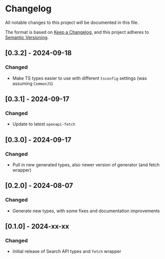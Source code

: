 # Changelog

All notable changes to this project will be documented in this file.

The format is based on [Keep a Changelog](https://keepachangelog.com/en/1.1.0/),
and this project adheres to [Semantic Versioning](https://semver.org/spec/v2.0.0.html).

## [0.3.2] - 2024-09-18

### Changed

- Make TS types easier to use with different `tsconfig` settings (was assuming `CommonJS`)

## [0.3.1] - 2024-09-17

### Changed

- Update to latest `openapi-fetch`

## [0.3.0] - 2024-09-17

### Changed

- Pull in new generated types, also newer version of generator (and fetch wrapper)

## [0.2.0] - 2024-08-07

### Changed

- Generate new types, with some fixes and documentation improvements

## [0.1.0] - 2024-xx-xx

### Changed

- Initial release of Search API types and `fetch` wrapper
